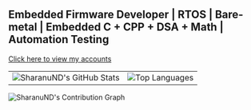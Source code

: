 ## Embedded Firmware Developer | RTOS | Bare-metal | Embedded C + CPP + DSA + Math | Automation Testing

[Click here to view my accounts](https://linktr.ee/sharanu.dibbadamani)


<table>
  <tr>
    <td>
      <img src="https://github-readme-stats.vercel.app/api?username=SharanuND&show_icons=true&theme=radical&count_private=true&hide_rank=true" alt="SharanuND's GitHub Stats" />
    </td>
    <td>
      <img src="https://github-readme-stats.vercel.app/api/top-langs/?username=SharanuND&layout=compact&theme=radical&cache_seconds=86400" alt="Top Languages" />
    </td>
  </tr>
</table>


![SharanuND's Contribution Graph](https://github-readme-activity-graph.vercel.app/graph?username=SharanuND&theme=radical)
